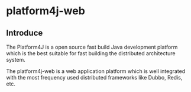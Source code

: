 # platform4j-web
## Introduce
The Platform4J is a open source fast build Java development platform which is the best suitable for fast building the distributed architecture system.  
  
The platform4j-web is a web application platform which is well integrated with the most frequency used distributed frameworks like
Dubbo, Redis, etc. 
